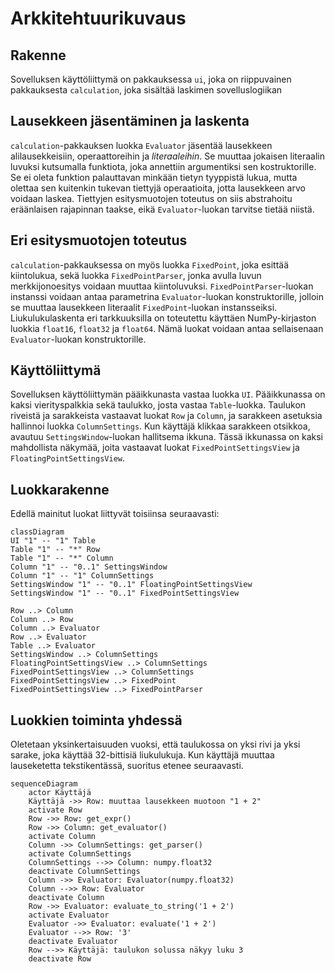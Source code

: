 # Arkkitehtuurikuvaus

## Rakenne
Sovelluksen käyttöliittymä on pakkauksessa `ui`, joka on riippuvainen pakkauksesta `calculation`, joka sisältää laskimen sovelluslogiikan

## Lausekkeen jäsentäminen ja laskenta
`calculation`-pakkauksen luokka `Evaluator` jäsentää lausekkeen alilausekkeisiin, operaattoreihin ja *literaaleihin*. Se muuttaa jokaisen literaalin luvuksi kutsumalla funktiota, joka annettiin argumentiksi sen kostruktorille. Se ei oleta funktion palauttavan minkään tietyn tyyppistä lukua, mutta olettaa sen kuitenkin tukevan tiettyjä operaatioita, jotta lausekkeen arvo voidaan laskea. Tiettyjen esitysmuotojen toteutus on siis abstrahoitu eräänlaisen rajapinnan taakse, eikä `Evaluator`-luokan tarvitse tietää niistä.

## Eri esitysmuotojen toteutus
`calculation`-pakkauksessa on myös luokka `FixedPoint`, joka esittää kiintolukua, sekä luokka `FixedPointParser`, jonka avulla luvun merkkijonoesitys voidaan muuttaa kiintoluvuksi. `FixedPointParser`-luokan instanssi voidaan antaa parametrina `Evaluator`-luokan konstruktorille, jolloin se muuttaa lausekkeen literaalit `FixedPoint`-luokan instansseiksi. Liukulukulaskenta eri tarkkuuksilla on toteutettu käyttäen NumPy-kirjaston luokkia `float16`, `float32` ja `float64`. Nämä luokat voidaan antaa sellaisenaan `Evaluator`-luokan konstruktorille.

## Käyttöliittymä
Sovelluksen käyttöliittymän pääikkunasta vastaa luokka `UI`. Pääikkunassa on kaksi vierityspalkkia sekä taulukko, josta vastaa `Table`-luokka. Taulukon riveistä ja sarakkeista vastaavat luokat `Row` ja `Column`, ja sarakkeen asetuksia hallinnoi luokka `ColumnSettings`. Kun käyttäjä klikkaa sarakkeen otsikkoa, avautuu `SettingsWindow`-luokan hallitsema ikkuna. Tässä ikkunassa on kaksi mahdollista näkymää, joita vastaavat luokat `FixedPointSettingsView` ja `FloatingPointSettingsView`.

## Luokkarakenne
Edellä mainitut luokat liittyvät toisiinsa seuraavasti:
```mermaid
classDiagram
UI "1" -- "1" Table
Table "1" -- "*" Row
Table "1" -- "*" Column
Column "1" -- "0..1" SettingsWindow
Column "1" -- "1" ColumnSettings
SettingsWindow "1" -- "0..1" FloatingPointSettingsView
SettingsWindow "1" -- "0..1" FixedPointSettingsView

Row ..> Column
Column ..> Row
Column ..> Evaluator
Row ..> Evaluator
Table ..> Evaluator
SettingsWindow ..> ColumnSettings
FloatingPointSettingsView ..> ColumnSettings
FixedPointSettingsView ..> ColumnSettings
FixedPointSettingsView ..> FixedPoint
FixedPointSettingsView ..> FixedPointParser
```

## Luokkien toiminta yhdessä
Oletetaan yksinkertaisuuden vuoksi, että taulukossa on yksi rivi ja yksi sarake, joka käyttää 32-bittisiä liukulukuja. Kun käyttäjä muuttaa lauseketetta tekstikentässä, suoritus etenee seuraavasti.
```mermaid
sequenceDiagram
    actor Käyttäjä
    Käyttäjä ->> Row: muuttaa lausekkeen muotoon "1 + 2"
    activate Row
    Row ->> Row: get_expr()
    Row ->> Column: get_evaluator()
    activate Column
    Column ->> ColumnSettings: get_parser()
    activate ColumnSettings
    ColumnSettings -->> Column: numpy.float32
    deactivate ColumnSettings
    Column ->> Evaluator: Evaluator(numpy.float32)
    Column -->> Row: Evaluator
    deactivate Column
    Row ->> Evaluator: evaluate_to_string('1 + 2')
    activate Evaluator
    Evaluator ->> Evaluator: evaluate('1 + 2')
    Evaluator -->> Row: '3'
    deactivate Evaluator
    Row -->> Käyttäjä: taulukon solussa näkyy luku 3
    deactivate Row
```
